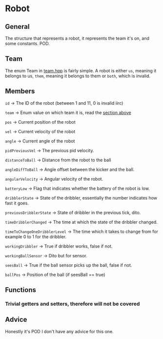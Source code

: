 # Robot #

## General ##
The structure that represents a robot, it represents the team it's on, and some constants. POD.

## Team ##
The enum Team in [team.hpp](https://github.com/RoboTeamTwente/roboteam_ai/blob/development/include/roboteam_ai/world_new/Team.hpp) is fairly simple. A robot is either `us`, meaning it belongs to us, `them`, meaning it belongs to them or `both`, which is invalid. 

## Members ##
`id` -> The ID of the robot (between 1 and 11, 0 is invalid iirc)

`team` -> Enum value on which team it is, read the [section above](#team)

`pos` -> Current position of the robot

`vel` -> Current velocity of the robot

`angle` -> Current angle of the robot

`pidPreviousVel` -> The previous pid velocity.

`distanceToBall` -> Distance from the robot to the ball

`angleDiffToBall` -> Angle offset between the kicker and the ball.

`angularVelocity` -> Angular velocity of the robot.

`batteryLow` -> Flag that indicates whether the battery of the robot is low.

`dribblerState` -> State of the dribbler, essentially the number indicates how fast it goes.

`previousDribblerState` -> State of dribbler in the previous tick, dito.

`timeDribblerChanged` -> The time at which the state of the dribbler changed.

`timeToChangeOneDribblerLevel` -> The time which it takes to change from for example 0 to 1 for the dribbler.

`workingDribbler` -> True if dribbler works, false if not.

`workingBallSensor` -> Dito but for sensor.

`seesBall` -> True if the ball sensor picks up the ball, false if not.

`ballPos` -> Position of the ball (if seesBall == true)


## Functions ## 

### Trivial getters and setters, therefore will **not** be covered ##

## Advice ##
Honestly it's POD I don't have any advice for this one.
